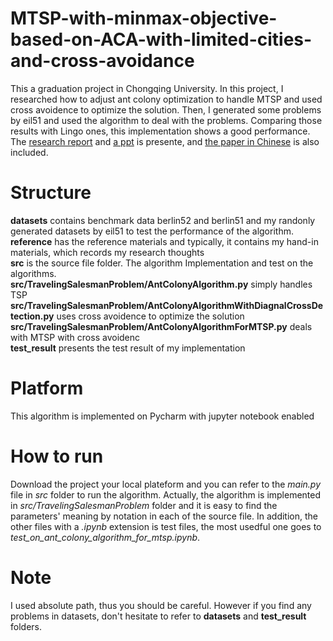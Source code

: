 # MTSP-with-minmax-objective-based-on-ACA-with-limited-cities-and-cross-avoidance
This a graduation project in Chongqing University. In this project, I researched how to adjust ant colony optimization to handle
MTSP and used cross avoidence to optimize the solution. Then, I generated some problems by eil51 and used the algorithm to deal
with the problems. Comparing those results with Lingo ones, this implementation shows a good performance. 
The [research report](https://github.com/2016cxg/MTSP-with-minmax-objective-based-on-ACA-with-limited-cities-and-cross-avoidance/blob/master/reference/handin-materials/Research_report.docx) and [a ppt](https://github.com/2016cxg/MTSP-with-minmax-objective-based-on-ACA-with-limited-cities-and-cross-avoidance/blob/master/reference/handin-materials/%E5%9F%BA%E4%BA%8E%E9%99%90%E5%88%B6%E8%B7%AF%E5%BE%84%E8%8A%82%E7%82%B9%E6%95%B0%E5%92%8C%E4%BA%A4%E5%8F%89%E9%81%BF%E5%85%8D%E7%9A%84MINMAX%E5%A4%9A%E6%97%85%E8%A1%8C%E5%95%86%E9%97%AE%E9%A2%98%E7%AE%97%E6%B3%95%E7%A0%94%E7%A9%B6%E4%B8%8E%E5%AE%9E%E7%8E%B0.pptx) is presente, and [the paper in Chinese](https://github.com/2016cxg/MTSP-with-minmax-objective-based-on-ACA-with-limited-cities-and-cross-avoidance/blob/master/reference/handin-materials/%E8%AE%BA%E6%96%87-20154330_%E7%A8%8B%E5%B0%8F%E6%A1%82.docx) is also included.

# Structure
**datasets** contains benchmark data berlin52 and berlin51 and my randonly generated datasets by eil51 to test the performance of the algorithm.  
**reference** has the reference materials and typically, it contains my hand-in materials, which records my research thoughts  
**src** is the source file folder. The algorithm Implementation and test on the algorithms.  
**src/TravelingSalesmanProblem/AntColonyAlgorithm.py** simply handles TSP  
**src/TravelingSalesmanProblem/AntColonyAlgorithmWithDiagnalCrossDetection.py** uses cross avoidence to optimize the solution  
**src/TravelingSalesmanProblem/AntColonyAlgorithmForMTSP.py** deals with MTSP with cross avoidenc  
**test_result** presents the test result of my implementation  

# Platform
This algorithm is implemented on Pycharm with jupyter notebook enabled

# How to run
Download the project your local plateform and you can refer to the *main.py* file in *src* folder to run the algorithm. Actually, the algorithm is implemented in *src/TravelingSalesmanProblem* folder and it is easy to find the parameters' meaning by notation in each of the source file. In addition, the other files with a *.ipynb* extension is test files, the most usedful one goes to *test_on_ant_colony_algorithm_for_mtsp.ipynb*.

# Note
I used absolute path, thus you should be careful. However if you find any problems in datasets, don't hesitate to refer to **datasets** and **test_result** folders.
